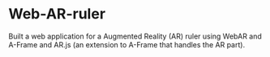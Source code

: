 # Web-AR-ruler
Built a web application for a Augmented Reality (AR) ruler using WebAR and A-Frame and AR.js (an extension to A-Frame that handles the AR part).
